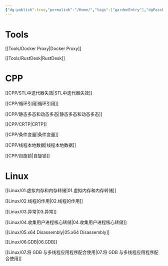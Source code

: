 ```yaml
---
{"dg-publish":true,"permalink":"/Home/","tags":["gardenEntry"],"dgPassFrontmatter":true}
---
```




# Tools

[[Tools/Docker Proxy\|Docker Proxy]]

[[Tools/RustDesk\|RustDesk]]
# CPP

[[CPP/STL中迭代器失效\|STL中迭代器失效]]

[[CPP/循环引用\|循环引用]]

[[CPP/静态多态和动态多态\|静态多态和动态多态]]

[[CPP/CRTP\|CRTP]]

[[CPP/条件变量\|条件变量]]

[[CPP/线程本地数据\|线程本地数据]]

[[CPP/自旋锁\|自旋锁]]
# Linux

[[Linux/01.虚拟内存和内存转储\|01.虚拟内存和内存转储]]

[[Linux/02.线程的作用\|02.线程的作用]]

[[Linux/03.异常\|03.异常]]

[[Linux/04.收集用户进程核心转储\|04.收集用户进程核心转储]]

[[Linux/05.x64 Disassembly\|05.x64 Disassembly]]

[[Linux/06.GDB\|06.GDB]]

[[Linux/07.将 GDB 与多线程应用程序配合使用\|07.将 GDB 与多线程应用程序配合使用]]

